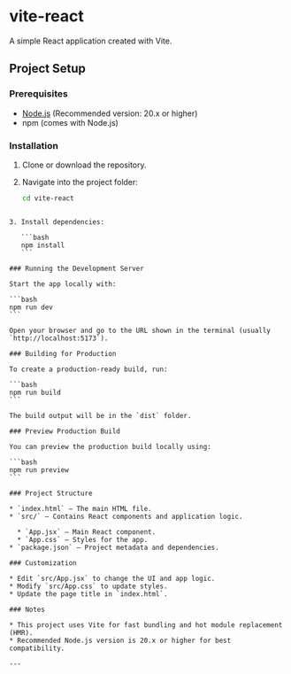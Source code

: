 # vite-react

A simple React application created with Vite.

## Project Setup

### Prerequisites

- [Node.js](https://nodejs.org/) (Recommended version: 20.x or higher)
- npm (comes with Node.js)

### Installation

1. Clone or download the repository.

2. Navigate into the project folder:

   ```bash
   cd vite-react
````

3. Install dependencies:

   ```bash
   npm install
   ```

### Running the Development Server

Start the app locally with:

```bash
npm run dev
```

Open your browser and go to the URL shown in the terminal (usually `http://localhost:5173`).

### Building for Production

To create a production-ready build, run:

```bash
npm run build
```

The build output will be in the `dist` folder.

### Preview Production Build

You can preview the production build locally using:

```bash
npm run preview
```

### Project Structure

* `index.html` — The main HTML file.
* `src/` — Contains React components and application logic.

  * `App.jsx` — Main React component.
  * `App.css` — Styles for the app.
* `package.json` — Project metadata and dependencies.

### Customization

* Edit `src/App.jsx` to change the UI and app logic.
* Modify `src/App.css` to update styles.
* Update the page title in `index.html`.

### Notes

* This project uses Vite for fast bundling and hot module replacement (HMR).
* Recommended Node.js version is 20.x or higher for best compatibility.

---

